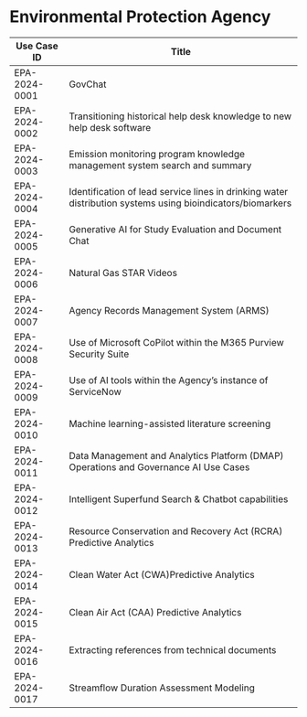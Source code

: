 # Environmental Protection Agency
| Use Case ID | Title |
| ----------- | ----- |
| EPA-2024-0001 | GovChat |
| EPA-2024-0002 | Transitioning historical help desk knowledge to new help desk software |
| EPA-2024-0003 | Emission monitoring program knowledge management system search and summary |
| EPA-2024-0004 | Identification of lead service lines in drinking water distribution systems using bioindicators/biomarkers |
| EPA-2024-0005 | Generative AI for Study Evaluation and Document Chat |
| EPA-2024-0006 | Natural Gas STAR Videos |
| EPA-2024-0007 | Agency Records Management System (ARMS) |
| EPA-2024-0008 | Use of Microsoft CoPilot within the M365 Purview Security Suite |
| EPA-2024-0009 | Use of AI tools within the Agency’s instance of ServiceNow |
| EPA-2024-0010 | Machine learning-assisted literature screening |
| EPA-2024-0011 | Data Management and Analytics Platform (DMAP) Operations and Governance AI Use Cases |
| EPA-2024-0012 | Intelligent Superfund Search & Chatbot capabilities |
| EPA-2024-0013 | Resource Conservation and Recovery Act (RCRA) Predictive Analytics |
| EPA-2024-0014 | Clean Water Act (CWA)Predictive Analytics |
| EPA-2024-0015 | Clean Air Act (CAA) Predictive Analytics |
| EPA-2024-0016 | Extracting references from technical documents |
| EPA-2024-0017 | Streamflow Duration Assessment Modeling |